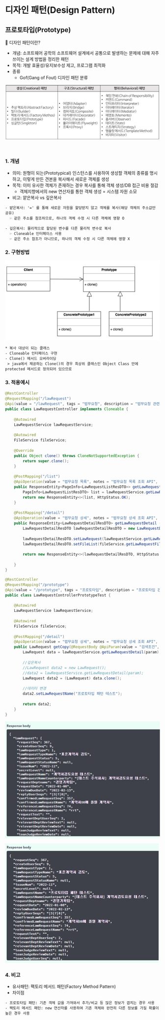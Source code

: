 # 디자인 패턴(Design Pattern) 
## 프로토타입(Prototype)

:pushpin: 디자인 패턴이란?
* 개념: 소프트웨어 공학의 소프트웨어 설계에서 공통으로 발생하는 문제에 대해 자주 쓰이는 설계 방법을 정리한 패턴
* 목적: 개발 효율성/유지보수성 제고, 프로그램 최적화 
* 종류
  - Gof(Gang of Fout) 디자인 패턴 분류
 
 ![디자인패턴 종류](https://github.com/merryminaa/GENERAL-STUDY/blob/master/capture/Design%20Pattern/Prototype_1_%EB%94%94%EC%9E%90%EC%9D%B8%ED%8C%A8%ED%84%B4%EC%A2%85%EB%A5%98.JPG)

<br>

### 1. 개념

* 의미: 원형이 되는(Prototypical) 인스턴스를 사용하여 생성할 객체의 종류를 명시하고, 이렇게 만든 견본을 복사해서 새로운 객체를 생성
* 목적: 이미 유사한 객체가 존재하는 경우 복사를 통해 객체 생성/DB 접근 비용 절감
  - 객체지향에서의 new 연산자를 통한 객체 생성 = 시스템 자원 소모
* 비고: 얕은복사 vs 깊은복사 
```
- 얕은복사: '=' 를 통해 새로운 자원을 할당받지 않고 객체를 복사(해당 객체의 주소값만 공유)
  ☞ 같은 주소를 참조하므로, 하나의 객체 수정 시 다른 객체에 영향 O

- 깊은복사: 물리적으로 할당된 변수를 다른 물리적 변수로 복사
  ☞ Cloneable 인터페이스 사용
  ☞ 같은 주소 참조가 아니므로, 하나의 객체 수정 시 다른 객체에 영향 X
```

### 2. 구현방법

 ![작성방법](https://github.com/merryminaa/GENERAL-STUDY/blob/master/capture/Design%20Pattern/Prototype_2_%EC%9E%91%EC%84%B1%EB%B0%A9%EB%B2%95.JPG)

 ```
* 복사 대상이 되는 클래스
- Cloneable 인터페이스 구현
- Clone() 메서드 오버라이딩
  > java에서 제공하는 Clone()의 경우 최상위 클래스인 Object Class 안에 protected 메서드로 정의되어 있으므로
 ```

### 3. 적용예시

``` java
@RestController
@RequestMapping("/lawRequest")
@Api(value = "/lawRequest", tags = "법무요청", description = "법무요청 관련 APIs")
public class LawRequestController implements Cloneable {

    @Autowired
    LawRequestService lawRequestService;

    @Autowired
    FileService fileService;
    
    @Override
    public Object clone() throws CloneNotSupportedException {
        return super.clone();
    }

    @PostMapping("/list")
    @ApiOperation(value = "법무요청 목록", notes = "법무요청 목록 조회 API", response = LawRequestListResDTO.class, responseContainer = "List")
    public ResponseEntity<PageInfo<LawRequestListResDTO>> getLawRequestListPage(@RequestBody @ApiParam(value = "검색조건", required = false) LawRequestReqDTO param) {
        PageInfo<LawRequestListResDTO> list = lawRequestService.getLawRequestList(param);
        return new ResponseEntity<>(list, HttpStatus.OK);
    }

    @PostMapping("/detail")
    @ApiOperation(value = "법무요청 상세", notes = "법무요청 상세 조회 API", response = LawRequestDetailResDTO.class, responseContainer = "LawRequestDetailResDTO")
    public ResponseEntity<LawRequestDetailResDTO> getLawRequestDetail (@RequestBody @ApiParam(value = "검색조건", required = false) LawRequestDetailReqDTO param) {
        LawRequestDetailResDTO lawRequestDetailResDTO = new LawRequestDetailResDTO();

        lawRequestDetailResDTO.setLawRequest(lawRequestService.getLawRequestDetail(param));
        lawRequestDetailResDTO.setFileList(fileService.getLawRequestFileList(param));

        return new ResponseEntity<>(lawRequestDetailResDTO, HttpStatus.OK);
        
    }
}
```

``` java
@RestController
@RequestMapping("/prototype")
@Api(value = "/prototype", tags = "프로토타입", description = "프로토타입 관련 APIs")
public class LawRequestControllerPrototypeTest {

    @Autowired
    LawRequestService lawRequestService;

    @Autowired
    FileService fileService;
    
    @PostMapping("/detail")
    @ApiOperation(value = "법무요청 상세", notes = "법무요청 상세 조회 API", response = LawRequest.class, responseContainer = "LawRequest")
    public LawRequest getCopy(@RequestBody @ApiParam(value = "검색조건", required = false) LawRequestDetailReqDTO param) throws CloneNotSupportedException {
        LawRequest data = lawRequestService.getLawRequestDetail(param);
        
        //깊은복사
        //LawRequest data2 = new LawRequest();
        //data2 = lawRequestService.getLawRequestDetail(param);
        LawRequest data2 = (LawRequest) data.clone();
        
        //데이터 변경
        data2.setLawRequestName("프로토타입 패턴 테스트");
        
        return data2;
    }
}
``` 
 ![원본](https://github.com/merryminaa/GENERAL-STUDY/blob/master/capture/Design%20Pattern/Prototype_3_%EC%A1%B0%ED%9A%8C%EC%BA%A1%EC%B2%98_%EC%9B%90%EB%B3%B8.JPG)
 
 ![변경](https://github.com/merryminaa/GENERAL-STUDY/blob/master/capture/Design%20Pattern/Prototype_3_%EC%A1%B0%ED%9A%8C%EC%BA%A1%EC%B2%98_%EB%B3%80%EA%B2%BD.JPG)

### 4. 비고
* 유사패턴: 팩토리 메서드 패턴(Factory Method Pattern)
* 차이점
```
- 프로토타입 패턴: 기존 객체 값을 가져와서 추가/비교 등 많은 정보가 겹치는 경우 사용
- 팩토리 메서드 패턴: new 연산자를 사용하여 기존 객체와 완전히 다른 정보를 가질 확률이 높은 경우 사용
```  